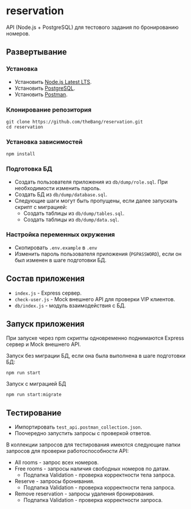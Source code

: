 # reservation
API (Node.js + PostgreSQL) для тестового задания по бронированию номеров.
## Развертывание

### Установка
* Установить [Node.js Latest LTS](https://nodejs.org/en/download).
* Установить [PostgreSQL](https://www.postgresql.org/download/).
* Установить [Postman](https://www.postman.com/).

### Клонирование репозитория

    git clone https://github.com/theBang/reservation.git
    cd reservation

### Установка зависимостей

    npm install

### Подготовка БД
* Создать пользователя приложения из `db/dump/role.sql`. При необходимости изменить пароль.
* Создать БД из `db/dump/database.sql`.
* Следующие шаги могут быть пропущены, если далее запускать скрипт с миграцией:
    * Создать таблицы из `db/dump/tables.sql`. 
    * Создать таблицы из `db/dump/data.sql`. 

### Настройка переменных окружения
* Скопировать `.env.example` в `.env`
* Изменить пароль пользователя приложения (`PGPASSWORD`), если он был изменен в шаге подготовки БД.

## Состав приложения
* `index.js` - Express сервер.
* `check-user.js` - Mock внешнего API для проверки VIP клиентов.
* `db/index.js` - модуль взаимодействия с БД.

## Запуск приложения

При запуске через npm скрипты одновременно поднимаются Express сервер и Mock внешнего API.

Запуск без миграции БД, если она была выполнена в шаге подготовки БД:

    npm run start

Запуск с миграцией БД

    npm run start:migrate

## Тестирование

* Импортировать `test_api.postman_collection.json`.
* Поочередно запустить запросы с проверкой ответов.

В коллекции запросов для тестирования имеются следующие папки запросов для проверки работоспособности API:

* All rooms - запрос всех номеров.
* Free rooms - запросы наличия свободных номеров по датам.
    * Подпапка Validation - проверка корректности тела запроса.
* Reserve - запросы бронивания.
    * Подпапка Validation - проверка корректности тела запроса.
* Remove reservation - запросы удаления бронирования.
    * Подпапка Validation - проверка корректности запроса.




